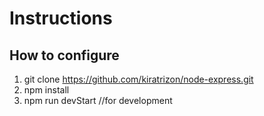 # Instructions
## How to configure
1. git clone https://github.com/kiratrizon/node-express.git
2. npm install
3. npm run devStart //for development